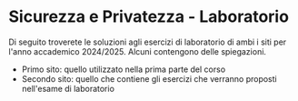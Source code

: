 # Sicurezza e Privatezza - Laboratorio

Di seguito troverete le soluzioni agli esercizi di laboratorio di ambi i siti per l'anno accademico 2024/2025. Alcuni contengono delle spiegazioni.

- Primo sito: quello utilizzato nella prima parte del corso
- Secondo sito: quello che contiene gli esercizi che verranno proposti nell'esame di laboratorio